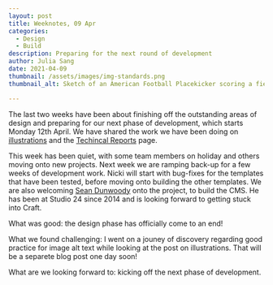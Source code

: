 ```yaml
---
layout: post
title: Weeknotes, 09 Apr
categories:
  - Design
  - Build
description: Preparing for the next round of development  
author: Julia Sang
date: 2021-04-09
thumbnail: /assets/images/img-standards.png
thumbnail_alt: Sketch of an American Football Placekicker scoring a field goal. The football shows the W3C logo. 'Standards' is written in the end zone.

---
```


The last two weeks have been about finishing off the outstanding areas of design and preparing for our next phase of development, which starts Monday 12th April. 
We have shared the work we have been doing on [illustrations](/illustrations/) and the [Techincal Reports](/docs/technical-reports-specification/) page. 

This week has been quiet, with some team members on holiday and others moving onto new projects. Next week we are ramping back-up for a few weeks of development work. 
Nicki will start with bug-fixes for the templates that have been tested, before moving onto building the other templates. We are also welcoming [Sean Dunwoody](/about-studio24/) onto the project, to build the CMS. He has been at Studio 24 since 2014 and is looking forward to getting stuck into Craft.


What was good: the design phase has officially come to an end!

What we found challenging: I went on a jouney of discovery regarding good practice for image alt text while looking at the post on illustrations. That will be a separete blog post one day soon!

What are we looking forward to: kicking off the next phase of development.



